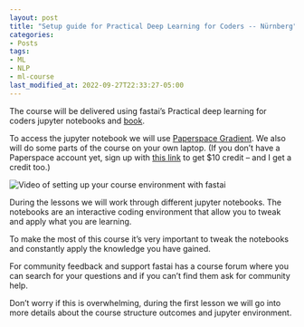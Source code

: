 ```yaml
---
layout: post
title: "Setup guide for Practical Deep Learning for Coders -- Nürnberg"
categories:
- Posts
tags:
- ML
- NLP
- ml-course
last_modified_at: 2022-09-27T22:33:27-05:00
---
```


The course will be delivered using fastai’s Practical deep learning for coders jupyter notebooks and [book](https://course.fast.ai/Resources/book.html).

To access the jupyter notebook we will use [Paperspace Gradient](https://www.paperspace.com/gradient/notebooks). We also will do some parts of the course on your own laptop. (If you don’t have a Paperspace account yet, sign up with [this link](https://console.paperspace.com/signup?R=32ZXA7C) to get $10 credit – and I get a credit too.)

![Video of setting up your course environment with fastai](https://youtu.be/tlkxhbGJW9U)

During the lessons we will work through different jupyter notebooks. The notebooks are an interactive coding environment that allow you to tweak and apply what you are learning.

To make the most of this course it’s very important to tweak the notebooks and constantly apply the knowledge you have gained.

For community feedback and support fastai has a course forum where you can search for your questions and if you can’t find them ask for community help.

Don’t worry if this is overwhelming, during the first lesson we will go into more details about the course structure outcomes and jupyter environment.


